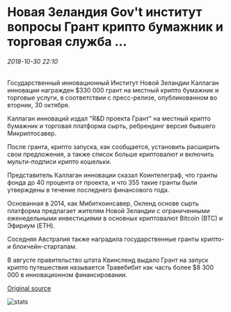 # Новая Зеландия Gov't институт вопросы Грант крипто бумажник и торговая служба ...

###### 2018-10-30 22:10

Государственный инновационный Институт Новой Зеландии Каллаган инновации награжден $330 000 грант на местный крипто бумажник и торговые услуги, в соответствии с пресс-релизе, опубликованном во вторник, 30 октября.

Каллаган инноваций издал "R&D проекта Грант" на местный крипто бумажник и торговая платформа сырть, ребрендинг версия бывшего Микриптосавер.

После гранта, крипто запуска, как сообщается, установить расширить свои предложения, а также список больше криптовалют и включить мульти-подписи крипто кошельки.

Представитель Каллаган инновации сказал Коинтелеграф, что гранты фонда до 40 процента от проекта, и что 355 такие гранты были утверждены в течение последнего финансового года.

Основанная в 2014, как Мибиткоинсавер, Окленд основе сырть платформа предлагает жителям Новой Зеландии с ограниченными еженедельными инвестициями в основных криптовалют Bitcoin (BTC) и Эфириум (ETH).

Соседняя Австралия также наградила государственные гранты крипто-и блокчейн-стартапам.

В августе правительство штата Квинсленд выдало Грант на запуск крипто путешествия называется Травебибит как часть более $8 300 000 в инновационном финансировании.

[Original source](https://cointelegraph.com/news/new-zealand-govt-backed-institute-issues-grant-to-crypto-wallet-and-trading-service)

![stats](https://c.statcounter.com/11760860/0/a89fa40b/1/ "stats")